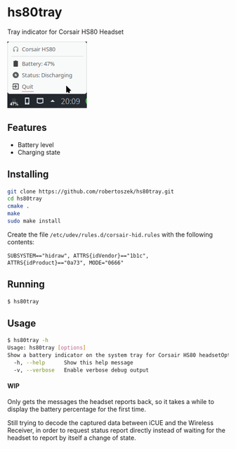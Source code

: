 # hs80tray

Tray indicator for Corsair HS80 Headset

![Tray indicator](tray.png)

## Features

- Battery level
- Charging state

## Installing

```bash
git clone https://github.com/robertoszek/hs80tray.git
cd hs80tray
cmake .
make
sudo make install
```

Create the file `/etc/udev/rules.d/corsair-hid.rules` with the following contents:
```
SUBSYSTEM=="hidraw", ATTRS{idVendor}=="1b1c", ATTRS{idProduct}=="0a73", MODE="0666"
```

## Running
```bash
$ hs80tray
```

## Usage

```bash
$ hs80tray -h
Usage: hs80tray [options]
Show a battery indicator on the system tray for Corsair HS80 headsetOptions:
  -h, --help      Show this help message
  -v, --verbose   Enable verbose debug output
```

#### WIP
Only gets the messages the headset reports back, so it takes a while to display the battery percentage for the first time.

Still trying to decode the captured data between iCUE and the Wireless Receiver, in order to request status report directly instead of waiting for the headset to report by itself a change of state.
